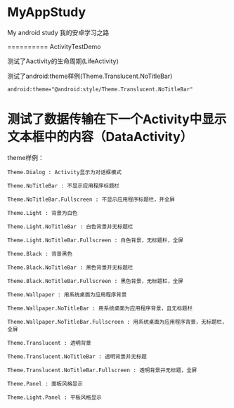 MyAppStudy
==========

My android study
我的安卓学习之路

==========
ActivityTestDemo

测试了Aactivity的生命周期(LifeActivity)

测试了android:theme样例(Theme.Translucent.NoTitleBar)

	android:theme="@android:style/Theme.Translucent.NoTitleBar" 

测试了数据传输在下一个Activity中显示文本框中的内容（DataActivity）
==========
theme样例：

	Theme.Dialog : Activity显示为对话框模式

	Theme.NoTitleBar : 不显示应用程序标题栏

	Theme.NoTitleBar.Fullscreen : 不显示应用程序标题栏，并全屏

	Theme.Light : 背景为白色

	Theme.Light.NoTitleBar : 白色背景并无标题栏

	Theme.Light.NoTitleBar.Fullscreen : 白色背景，无标题栏，全屏

	Theme.Black : 背景黑色

	Theme.Black.NoTitleBar : 黑色背景并无标题栏

	Theme.Black.NoTitleBar.Fullscreen : 黑色背景，无标题栏，全屏

	Theme.Wallpaper : 用系统桌面为应用程序背景

	Theme.Wallpaper.NoTitleBar : 用系统桌面为应用程序背景，且无标题栏

	Theme.Wallpaper.NoTitleBar.Fullscreen : 用系统桌面为应用程序背景，无标题栏，全屏

	Theme.Translucent : 透明背景

	Theme.Translucent.NoTitleBar : 透明背景并无标题

	Theme.Translucent.NoTitleBar.Fullscreen : 透明背景并无标题，全屏

	Theme.Panel : 面板风格显示

	Theme.Light.Panel : 平板风格显示

